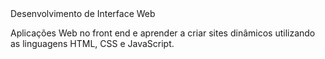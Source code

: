 <div h1 >Desenvolvimento de Interface Web <div>

Aplicações Web no front end e aprender a criar sites dinâmicos utilizando as linguagens HTML, CSS e JavaScript. 